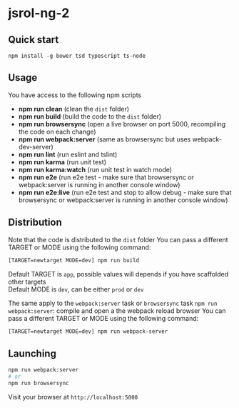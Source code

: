 # jsrol-ng-2

## Quick start

```
npm install -g bower tsd typescript ts-node
```

## Usage

You have access to the following npm scripts
* **npm run clean** (clean the `dist` folder)
* **npm run build** (build the code to the `dist` folder)
* **npm run browsersync** (open a live browser on port 5000, recompiling the code on each change)
* **npm run webpack:server** (same as browsersync but uses webpack-dev-server)
* **npm run lint** (run eslint and tslint)
* **npm run karma** (run unit test)
* **npm run karma:watch** (run unit test in watch mode)
* **npm run e2e** (run e2e test - make sure that browsersync or webpack:server is running in another console window) 
* **npm run e2e:live** (run e2e test and stop to allow debug - make sure that browsersync or webpack:server is running in another console window) 

## Distribution
Note that the code is distributed to the `dist` folder
You can pass a different TARGET or MODE using the following command:

```sh
[TARGET=newtarget MODE=dev] npm run build
```

Default TARGET is `app`, possible values will depends if you have scaffolded other targets   
Default MODE is `dev`, can be either `prod` or `dev`    

The same apply to the `webpack:server` task or `browsersync` task
`npm run webpack:server`:  compile and open a the webpack reload browser
You can pass a different TARGET or MODE using the following command:
```sh
[TARGET=newtarget MODE=dev] npm run webpack-server
```

## Launching
```sh
npm run webpack:server
# or
npm run browsersync
```
Visit your browser at `http://localhost:5000`
